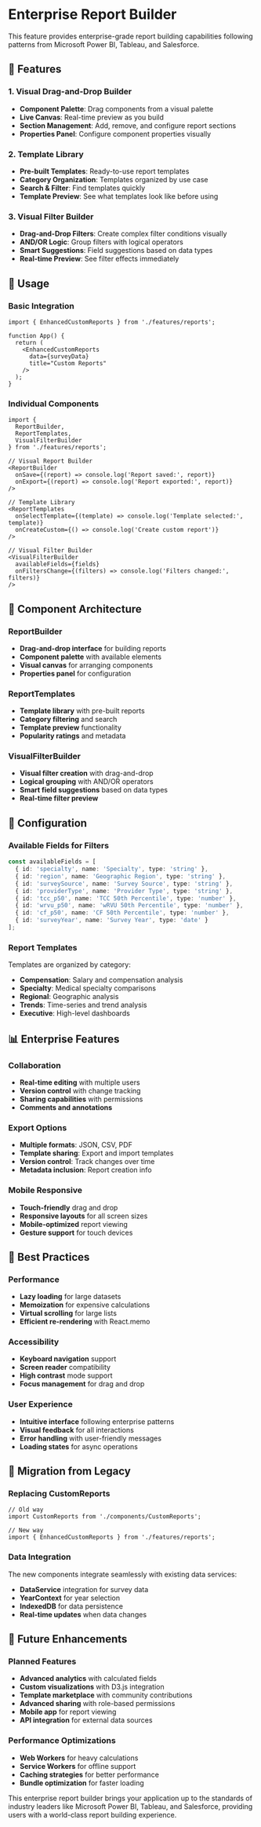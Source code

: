 # Enterprise Report Builder

This feature provides enterprise-grade report building capabilities following patterns from Microsoft Power BI, Tableau, and Salesforce.

## 🎯 Features

### 1. Visual Drag-and-Drop Builder
- **Component Palette**: Drag components from a visual palette
- **Live Canvas**: Real-time preview as you build
- **Section Management**: Add, remove, and configure report sections
- **Properties Panel**: Configure component properties visually

### 2. Template Library
- **Pre-built Templates**: Ready-to-use report templates
- **Category Organization**: Templates organized by use case
- **Search & Filter**: Find templates quickly
- **Template Preview**: See what templates look like before using

### 3. Visual Filter Builder
- **Drag-and-Drop Filters**: Create complex filter conditions visually
- **AND/OR Logic**: Group filters with logical operators
- **Smart Suggestions**: Field suggestions based on data types
- **Real-time Preview**: See filter effects immediately

## 🚀 Usage

### Basic Integration

```tsx
import { EnhancedCustomReports } from './features/reports';

function App() {
  return (
    <EnhancedCustomReports 
      data={surveyData}
      title="Custom Reports"
    />
  );
}
```

### Individual Components

```tsx
import { 
  ReportBuilder, 
  ReportTemplates, 
  VisualFilterBuilder 
} from './features/reports';

// Visual Report Builder
<ReportBuilder
  onSave={(report) => console.log('Report saved:', report)}
  onExport={(report) => console.log('Report exported:', report)}
/>

// Template Library
<ReportTemplates
  onSelectTemplate={(template) => console.log('Template selected:', template)}
  onCreateCustom={() => console.log('Create custom report')}
/>

// Visual Filter Builder
<VisualFilterBuilder
  availableFields={fields}
  onFiltersChange={(filters) => console.log('Filters changed:', filters)}
/>
```

## 🎨 Component Architecture

### ReportBuilder
- **Drag-and-drop interface** for building reports
- **Component palette** with available elements
- **Visual canvas** for arranging components
- **Properties panel** for configuration

### ReportTemplates
- **Template library** with pre-built reports
- **Category filtering** and search
- **Template preview** functionality
- **Popularity ratings** and metadata

### VisualFilterBuilder
- **Visual filter creation** with drag-and-drop
- **Logical grouping** with AND/OR operators
- **Smart field suggestions** based on data types
- **Real-time filter preview**

## 🔧 Configuration

### Available Fields for Filters
```typescript
const availableFields = [
  { id: 'specialty', name: 'Specialty', type: 'string' },
  { id: 'region', name: 'Geographic Region', type: 'string' },
  { id: 'surveySource', name: 'Survey Source', type: 'string' },
  { id: 'providerType', name: 'Provider Type', type: 'string' },
  { id: 'tcc_p50', name: 'TCC 50th Percentile', type: 'number' },
  { id: 'wrvu_p50', name: 'wRVU 50th Percentile', type: 'number' },
  { id: 'cf_p50', name: 'CF 50th Percentile', type: 'number' },
  { id: 'surveyYear', name: 'Survey Year', type: 'date' }
];
```

### Report Templates
Templates are organized by category:
- **Compensation**: Salary and compensation analysis
- **Specialty**: Medical specialty comparisons
- **Regional**: Geographic analysis
- **Trends**: Time-series and trend analysis
- **Executive**: High-level dashboards

## 📊 Enterprise Features

### Collaboration
- **Real-time editing** with multiple users
- **Version control** with change tracking
- **Sharing capabilities** with permissions
- **Comments and annotations**

### Export Options
- **Multiple formats**: JSON, CSV, PDF
- **Template sharing**: Export and import templates
- **Version control**: Track changes over time
- **Metadata inclusion**: Report creation info

### Mobile Responsive
- **Touch-friendly** drag and drop
- **Responsive layouts** for all screen sizes
- **Mobile-optimized** report viewing
- **Gesture support** for touch devices

## 🎯 Best Practices

### Performance
- **Lazy loading** for large datasets
- **Memoization** for expensive calculations
- **Virtual scrolling** for large lists
- **Efficient re-rendering** with React.memo

### Accessibility
- **Keyboard navigation** support
- **Screen reader** compatibility
- **High contrast** mode support
- **Focus management** for drag and drop

### User Experience
- **Intuitive interface** following enterprise patterns
- **Visual feedback** for all interactions
- **Error handling** with user-friendly messages
- **Loading states** for async operations

## 🔄 Migration from Legacy

### Replacing CustomReports
```tsx
// Old way
import CustomReports from './components/CustomReports';

// New way
import { EnhancedCustomReports } from './features/reports';
```

### Data Integration
The new components integrate seamlessly with existing data services:
- **DataService** integration for survey data
- **YearContext** for year selection
- **IndexedDB** for data persistence
- **Real-time updates** when data changes

## 🚀 Future Enhancements

### Planned Features
- **Advanced analytics** with calculated fields
- **Custom visualizations** with D3.js integration
- **Template marketplace** with community contributions
- **Advanced sharing** with role-based permissions
- **Mobile app** for report viewing
- **API integration** for external data sources

### Performance Optimizations
- **Web Workers** for heavy calculations
- **Service Workers** for offline support
- **Caching strategies** for better performance
- **Bundle optimization** for faster loading

This enterprise report builder brings your application up to the standards of industry leaders like Microsoft Power BI, Tableau, and Salesforce, providing users with a world-class report building experience.
















